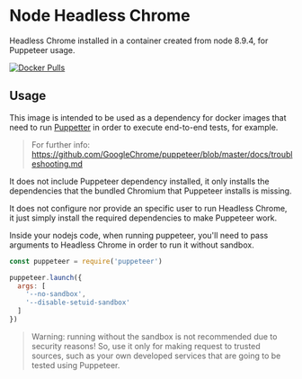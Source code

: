 # Node Headless Chrome

Headless Chrome installed in a container created from node 8.9.4, for Puppeteer usage.

[![Docker Pulls](https://img.shields.io/docker/pulls/javierbrea/node-headless-chrome.svg)](https://hub.docker.com/r/javierbrea/node-headless-chrome/)

## Usage

This image is intended to be used as a dependency for docker images that need to run [Puppetter](https://www.npmjs.com/package/puppeteer) in order to execute end-to-end tests, for example.

> For further info: https://github.com/GoogleChrome/puppeteer/blob/master/docs/troubleshooting.md

It does not include Puppeteer dependency installed, it only installs the dependencies that the bundled Chromium that Puppeteer installs is missing.

It does not configure nor provide an specific user to run Headless Chrome, it just simply install the required dependencies to make Puppeteer work.

Inside your nodejs code, when running puppeteer, you'll need to pass arguments to Headless Chrome in order to run it without sandbox.

```js
const puppeteer = require('puppeteer')

puppeteer.launch({
  args: [
    '--no-sandbox',
    '--disable-setuid-sandbox'
  ]
})
```

> Warning: running without the sandbox is not recommended due to security reasons! So, use it only for making request to trusted sources, such as your own developed services that are going to be tested using Puppeteer.